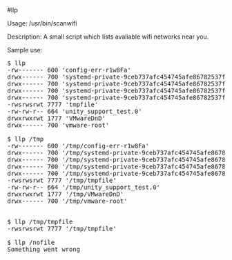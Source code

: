 #llp

Usage: /usr/bin/scanwifi

Description: A small script which lists avaliable wifi networks near you. 

Sample use:
<pre>
$ llp
-rw------- 600 'config-err-r1w8Fa'
drwx------ 700 'systemd-private-9ceb737afc454745afe86782537ff4da-colord.service-9qU8bJ'
drwx------ 700 'systemd-private-9ceb737afc454745afe86782537ff4da-rtkit-daemon.service-rlJXbO'
drwx------ 700 'systemd-private-9ceb737afc454745afe86782537ff4da-systemd-timesyncd.service-VYSViw'
drwx------ 700 'systemd-private-9ceb737afc454745afe86782537ff4da-tor@default.service-PVQzYN'
-rwsrwsrwt 7777 'tmpfile'
-rw-rw-r-- 664 'unity_support_test.0'
drwxrwxrwt 1777 'VMwareDnD'
drwx------ 700 'vmware-root'

$ llp /tmp
-rw------- 600 '/tmp/config-err-r1w8Fa'
drwx------ 700 '/tmp/systemd-private-9ceb737afc454745afe86782537ff4da-colord.service-9qU8bJ'
drwx------ 700 '/tmp/systemd-private-9ceb737afc454745afe86782537ff4da-rtkit-daemon.service-rlJXbO'
drwx------ 700 '/tmp/systemd-private-9ceb737afc454745afe86782537ff4da-systemd-timesyncd.service-VYSViw'
drwx------ 700 '/tmp/systemd-private-9ceb737afc454745afe86782537ff4da-tor@default.service-PVQzYN'
-rwsrwsrwt 7777 '/tmp/tmpfile'
-rw-rw-r-- 664 '/tmp/unity_support_test.0'
drwxrwxrwt 1777 '/tmp/VMwareDnD'
drwx------ 700 '/tmp/vmware-root'


$ llp /tmp/tmpfile 
-rwsrwsrwt 7777 '/tmp/tmpfile'

$ llp /nofile
Something went wrong

</pre>

